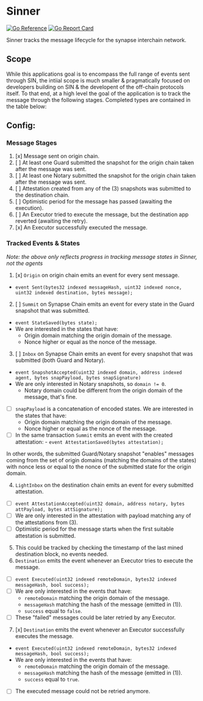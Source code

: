 # Sinner
[![Go Reference](https://pkg.go.dev/badge/github.com/synapsecns/sanguine/services/sinner.svg)](https://pkg.go.dev/github.com/synapsecns/sanguine/services/sinner)
[![Go Report Card](https://goreportcard.com/badge/github.com/synapsecns/sanguine/services/scribe)](https://goreportcard.com/report/github.com/synapsecns/sanguine/services/scribe)

Sinner tracks the message lifecycle for the synapse interchain network.

## Scope

While this applications goal is to encompass the full range of events sent through SIN, the intiial scope is much smaller & pragmatically focused on developers building on SIN & the developent of the off-chain protocols itself. To that end, at a high level the goal of the application is to track the message through the following stages. Completed types are contained in the table below:

## Config:

<!-- todo: add config here, see: https://github.com/synapsecns/sanguine/pull/1380#discussion_r1371772535 -->


### **Message Stages**

1. [x] Message sent on origin chain.
2. [ ] At least one Guard submitted the snapshot for the origin chain taken after the message was sent.
3. [ ] At least one Notary submitted the snapshot for the origin chain taken after the message was sent.
4. [ ] Attestation created from any of the (3) snapshots was submitted to the destination chain.
5. [ ] Optimistic period for the message has passed (awaiting the execution).
6. [ ] An Executor tried to execute the message, but the destination app reverted (awaiting the retry).
7. [x] An Executor successfully executed the message.


### **Tracked Events & States**

_Note: the above only reflects progress in tracking message states in Sinner, not the agents_

1. [x] `Origin` on origin chain emits an event for every sent message.
  * `event Sent(bytes32 indexed messageHash, uint32 indexed nonce, uint32 indexed destination, bytes message);`
2. [ ] `Summit` on Synapse Chain emits an event for every state in the Guard snapshot that was submitted.
  * `event StateSaved(bytes state);`
  * We are interested in the states that have:
    * Origin domain matching the origin domain of the message.
    * Nonce higher or equal as the nonce of the message.
3. [ ] `Inbox` on Synapse Chain emits an event for every snapshot that was submitted (both Guard and Notary).
  * `event SnapshotAccepted(uint32 indexed domain, address indexed agent, bytes snapPayload, bytes snapSignature)`
  * We are only interested in Notary snapshots, so `domain != 0`.
    * Notary domain could be different from the origin domain of the message, that's fine.
  * [ ] `snapPayload` is a concatenation of encoded states. We are interested in the states that have:
    * Origin domain matching the origin domain of the message.
    * Nonce higher or equal as the nonce of the message.
  * [ ] In the same transaction <code>Summit</code> emits an event with the created attestation: - <code>event AttestationSaved(bytes attestation);</code>

   In other words, the submitted Guard/Notary snapshot "enables" messages coming from the set of origin domains (matching the domains of the states) with nonce less or equal to the nonce of the submitted state for the origin domain.

4. `LightInbox` on the destination chain emits an event for every submitted attestation.
  * [ ] `event AttestationAccepted(uint32 domain, address notary, bytes attPayload, bytes attSignature);`
  * [ ] We are only interested in the attestation with payload matching any of the attestations from (3).
  * [ ] Optimistic period for the message starts when the first suitable attestation is submitted.
5. This could be tracked by checking the timestamp of the last mined destination block, no events needed.
6. `Destination` emits the event whenever an Executor tries to execute the message.
  * [ ] `event Executed(uint32 indexed remoteDomain, bytes32 indexed messageHash, bool success);`
  * [ ] We are only interested in the events that have:
    * `remoteDomain` matching the origin domain of the message.
    * `messageHash` matching the hash of the message (emitted in (1)).
    * `success` equal to `false`.
  * [ ] These "failed" messages could be later retried by any Executor.
7. [x] `Destination` emits the event whenever an Executor successfully executes the message.
  * `event Executed(uint32 indexed remoteDomain, bytes32 indexed messageHash, bool success);`
  * We are only interested in the events that have:
    * `remoteDomain` matching the origin domain of the message.
    * `messageHash` matching the hash of the message (emitted in (1)).
    * `success` equal to `true`.
  * [ ] The executed message could not be retried anymore.
